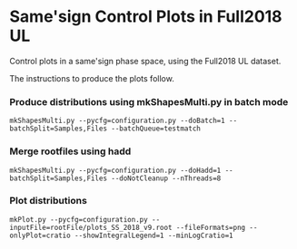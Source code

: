 # Same'sign Control Plots in Full2018 UL

Control plots in a same'sign phase space, using the Full2018 UL dataset.

The instructions to produce the plots follow.

### Produce distributions using mkShapesMulti.py in batch mode

    mkShapesMulti.py --pycfg=configuration.py --doBatch=1 --batchSplit=Samples,Files --batchQueue=testmatch

### Merge rootfiles using hadd

    mkShapesMulti.py --pycfg=configuration.py --doHadd=1 --batchSplit=Samples,Files --doNotCleanup --nThreads=8

### Plot distributions

    mkPlot.py --pycfg=configuration.py --inputFile=rootFile/plots_SS_2018_v9.root --fileFormats=png --onlyPlot=cratio --showIntegralLegend=1 --minLogCratio=1


